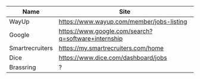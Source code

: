 Name | Site
--|--
WayUp | https://www.wayup.com/member/jobs-listing
Google | https://www.google.com/search?q=software+internship
Smartrecruiters | https://my.smartrecruiters.com/home
Dice | https://www.dice.com/dashboard/jobs
Brassring | ?


